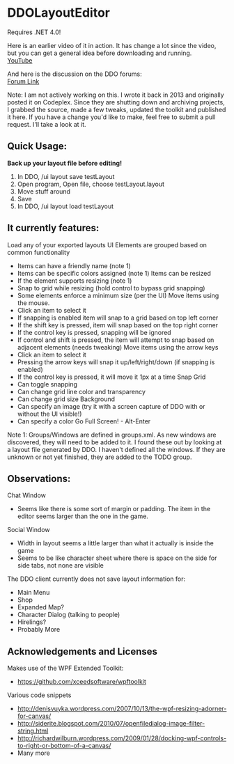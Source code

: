 # DDOLayoutEditor
Requires .NET 4.0!

Here is an earlier video of it in action. It has change a lot since the video, but you can get a general idea before downloading and running.  
[YouTube](http://www.youtube.com/watch?v=VM2LzQq11Xk&feature=youtu.be)

And here is the discussion on the DDO forums:  
[Forum Link](https://www.ddo.com/forums/showthread.php/408466-Layout-Editor-Download-Now)

Note: I am not actively working on this. I wrote it back in 2013 and originally posted it on Codeplex. Since they are shutting down and archiving projects, I grabbed the source, made a few tweaks, updated the toolkit and published it here. If you have a change you'd like to make, feel free to submit a pull request. I'll take a look at it.

## Quick Usage:

**Back up your layout file before editing!**

1) In DDO, /ui layout save testLayout 
2) Open program, Open file, choose testLayout.layout 
3) Move stuff around
4) Save 
5) In DDO, /ui layout load testLayout 

## It currently features:

Load any of your exported layouts
UI Elements are grouped based on common functionality
* Items can have a friendly name (note 1)
* Items can be specific colors assigned (note 1)
Items can be resized
* If the element supports resizing (note 1)
* Snap to grid while resizing (hold control to bypass grid snapping)
* Some elements enforce a minimum size (per the UI)
Move items using the mouse.
* Click an item to select it
* If snapping is enabled item will snap to a grid based on top left corner
* If the shift key is pressed, item will snap based on the top right corner
* If the control key is pressed, snapping will be ignored
* If control and shift is pressed, the item will attempt to snap based on adjacent elements (needs tweaking)
Move items using the arrow keys
* Click an item to select it
* Pressing the arrow keys will snap it up/left/right/down (if snapping is enabled)
* If the control key is pressed, it will move it 1px at a time
Snap Grid
* Can toggle snapping
* Can change grid line color and transparency
* Can change grid size
Background
* Can specify an image (try it with a screen capture of DDO with or without the UI visible!)
* Can specify a color
Go Full Screen! - Alt-Enter

Note 1: Groups/Windows are defined in groups.xml. As new windows are discovered, they will need to be added to it. I found these out by looking at a layout file generated by DDO. I haven't defined all the windows. If they are unknown or not yet finished, they are added to the TODO group.

## Observations:

Chat Window
* Seems like there is some sort of margin or padding.  The item in the editor seems larger than the one in the game.

Social Window
* Width in layout seems a little larger than what it actually is inside the game
* Seems to be like character sheet where there is space on the side for side tabs, not none are visible

The DDO client currently does not save layout information for:
* Main Menu	
* Shop
* Expanded Map?
* Character Dialog (talking to people)
* Hirelings?
* Probably More

## Acknowledgements and Licenses

Makes use of the WPF Extended Toolkit:
* https://github.com/xceedsoftware/wpftoolkit

Various code snippets
* http://denisvuyka.wordpress.com/2007/10/13/the-wpf-resizing-adorner-for-canvas/
* http://siderite.blogspot.com/2010/07/openfiledialog-image-filter-string.html
* http://richardwilburn.wordpress.com/2009/01/28/docking-wpf-controls-to-right-or-bottom-of-a-canvas/
* Many more
